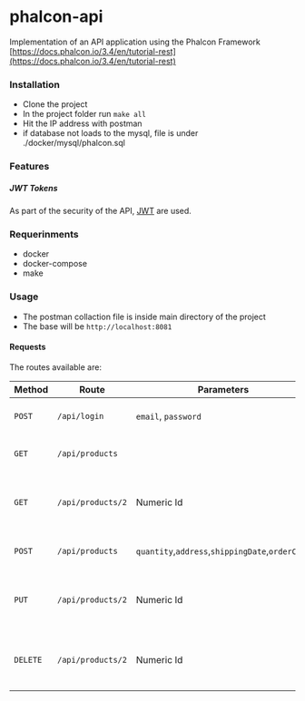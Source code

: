 # phalcon-api
Implementation of an API application using the Phalcon Framework [https://docs.phalcon.io/3.4/en/tutorial-rest](https://docs.phalcon.io/3.4/en/tutorial-rest)

### Installation
- Clone the project
- In the project folder run `make all`
- Hit the IP address with postman
- if database not loads to the mysql, file is under ./docker/mysql/phalcon.sql

### Features
##### JWT Tokens
As part of the security of the API, [JWT](https://jwt.io) are used.

### Requerinments
- docker
- docker-compose
- make

### Usage

- The postman collaction file is inside main directory of the project
- The base will be `http://localhost:8081`

#### Requests
The routes available are:

| Method | Route              | Parameters                                      | Action                                                   | 
|--------|--------------------|-------------------------------------------------|----------------------------------------------------------|
| `POST` | `/api/login`       | `email`, `password`                             | Login - get Token                                        |
| `GET`  | `/api/products`      |                                                 | Retrieves all products                                     |
| `GET`  | `/api/products/2`    | Numeric Id                                      | Retrieves products based on primary key                    |
| `POST` | `/api/products`      | `quantity`,`address`,`shippingDate`,`orderCode` | Adds a new product                                         |
| `PUT`  | `/api/products/2`    | Numeric Id                                      | Updates products based on primary key                      |
|`DELETE`| `/api/products/2`    | Numeric Id                                      | Deletes products based on primary key                      |
                                             

